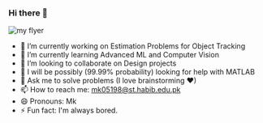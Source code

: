 ### Hi there 👋

<!--
**mehhdiii/mehhdiii** is a ✨ _special_ ✨ repository because its `README.md` (this file) appears on your GitHub profile.

Here are some ideas to get you started:
-->
![my flyer](https://user-images.githubusercontent.com/60067141/121791807-6a963b80-cc07-11eb-80e2-705f2a1d80db.png)


- 🔭 I’m currently working on Estimation Problems for Object Tracking  
- 🌱 I’m currently learning Advanced ML and Computer Vision
- 👯 I’m looking to collaborate on Design projects
- 🤔 I will be possibly (99.99% probability) looking for help with MATLAB
- 💬 Ask me to solve problems (I love brainstorming ❤)
- 📫 How to reach me: mk05198@st.habib.edu.pk
- 😄 Pronouns: Mk
- ⚡ Fun fact: I'm always bored. 




